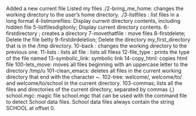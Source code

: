 Added a new current file
Listed my files
./2-bring_me_home: changes the working directory to the user’s home directory.
./3-listfiles : list files in a long format
4-listmorefiles: Display current directory contents, including hidden file
5-listfilesdigitonly; Display current directory contents.
6-firstdirectory ;  creates a directory
7-movethatfile : move files
8-firstdelete; Delete the file betty
9-firstdirdeletion; Delete the directory my_first_directory that is in the /tmp directory.
10-back :  changes the working directory to the previous one. 
11-lists : lists all file : lists all filess
12-file_type : prints the type of the file named
13-symbolic_link: symbolic link
14-copy_html: copies html file
100-lets_move: moves all files beginning with an uppercase letter to the directory /tmp/u
101-clean_emacs:  deletes all files in the current working directory that end with the character ~.
102-tree: welcome/, welcome/to/ and welcome/to/school in the current directory.
103-commas;  lists all the files and directories of the current directory, separated by commas (,)
school.mgc:  magic file school.mgc that can be used with the command file to detect School data files. School data files always contain the string SCHOOL at offset 0.
